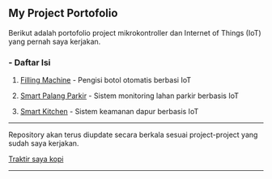 ## My Project Portofolio

Berikut adalah portofolio project mikrokontroller dan Internet of Things (IoT) yang pernah saya kerjakan.

### - Daftar Isi

1. [Filling Machine](https://github.com/Thorik123/MY-PROJECT-PORTOFOLIO/tree/main/1.%20Filling%20Machine) - Pengisi botol otomatis berbasi IoT

2. [Smart Palang Parkir](https://github.com/Thorik123/MY-PROJECT-PORTOFOLIO/tree/main/2.%20Smart%20Palang%20Parkir) - Sistem monitoring lahan parkir berbasis IoT

3. [Smart Kitchen](https://github.com/Thorik123/MY-PROJECT-PORTOFOLIO/tree/main/3.%20Smart%20Kitchen) - Sistem keamanan dapur berbasis IoT

---

Repository akan terus diupdate secara berkala sesuai project-project yang sudah saya kerjakan.

[Traktir saya kopi](https://www.buymeacoffee.com/thoriktk)

---
